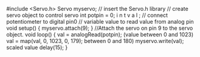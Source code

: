 #include <Servo.h>
Servo myservo; // insert the Servo.h library
// create servo object to control servo
int potpin = 0;
i n t v a l ; // connect potentiometer to digital pin0
// variable value to read value from analog pin
void setup() {
myservo.attach(9);
} //Attach the servo on pin 9 to the servo object.
void loop() {
val = analogRead(potpin);
(value between 0 and 1023)
val = map(val, 0, 1023, 0, 179);
between 0 and 180)
myservo.write(val);
scaled value
delay(15);
}

